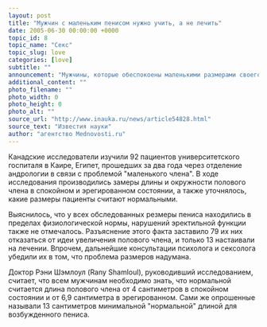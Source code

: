 ```yaml
---
layout: post
title: "Мужчин с маленьким пенисом нужно учить, а не лечить"
date: 2005-06-30 00:00:00 +0000
topic_id: 8
topic_name: "Секс"
topic_slug: love
categories: [love]
subtitle: ""
announcement: "Мужчины, которые обеспокоены маленькими размерами своего мужского достоинства, на самом деле обладают пенисами средних размеров, сообщает Reuters. Обычно такие пациенты, обращающиеся по поводу увеличений полового члена, не имеют правильных представлений о нормальных размерах половых органов мужчин."
additional_content: ""
photo_filename: ""
photo_width: 0
photo_height: 0
photo_alt: ""
source_url: "http://www.inauka.ru/news/article54828.html"
source_text: "Известия науки"
author: "агентство Mednovosti.ru"
---
```

Канадские исследователи изучили 92 пациентов университетского госпиталя в Каире, Египет, прошедших за два года через отделение андрологии в связи с проблемой "маленького члена". В ходе исследования производились замеры длины и окружности полового члена в спокойном и эрегированном состоянии, а также уточнялось, какие размеры пациенты считают нормальными.

Выяснилось, что у всех обследованных резмеры пениса находились в пределах физиологической нормы, нарушений эректильной функции также не отмечалось. Разъяснение этого факта заставило 79 их них отказаться от идеи увеличения полового члена, и только 13 настаивали на лечении. Впрочем, дальнейшие консультации психолога и сексолога убедили их в том, что проблема размеров надумана.

Доктор Рэни Шэмлоул (Rany Shamloul), руководивший исследованием, считает, что всем мужчинам необходимо знать, что нормальной считается длина полового члена от 4 сантиметров в спокойном состоянии и от 6,9 сантиметра в эрегированном. Сами же опрошенные называли 13 сантиметров минимальной "нормальной" длиной для возбужденного пениса.
